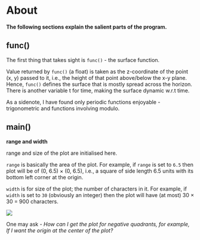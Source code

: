 # About
**The following sections explain the salient parts of the program.**
## func()
The first thing that takes sight is ```func()``` - the surface function.

Value returned by ```func()``` (a float) is taken as the z-coordinate of the point (x, y) passed to it, i.e., the height of that point above/below the x-y plane.
Hence, ```func()``` defines the surface that is mostly spread across the horizon. There is another variable t for time, making the surface dynamic w.r.t time.

As a sidenote, I have found only periodic functions enjoyable - trigonometric and functions involving modulo.

## main()
**range and width**

range and size of the plot are initialised here.

```range``` is basically the area of the plot. For example, if ```range``` is set to ```6.5``` then plot will be of (0, 6.5) × (0, 6.5), i.e., a square of side length 6.5 units with its bottom left corner at the origin.

```width``` is for size of the plot; the number of characters in it. For example, if ```width``` is set to ```30``` (obviously an integer) then the plot will have (at most) 30 × 30 = 900 characters.

![](images/range_width.png)

One may ask - *How can I get the plot for negative quadrants, for example, If I want the origin at the center of the plot?*
